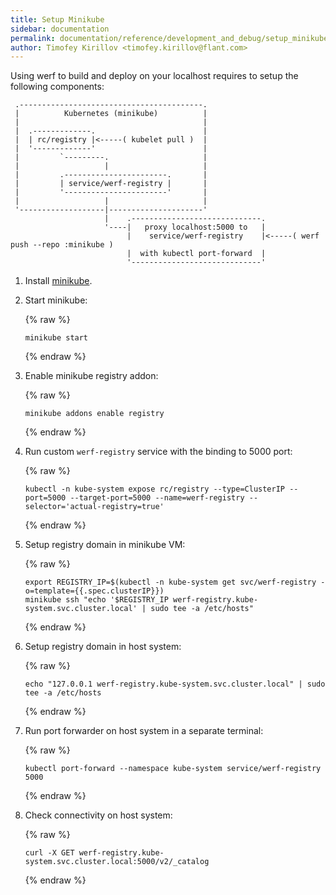 ```yaml
---
title: Setup Minikube
sidebar: documentation
permalink: documentation/reference/development_and_debug/setup_minikube.html
author: Timofey Kirillov <timofey.kirillov@flant.com>
---
```


Using werf to build and deploy on your localhost requires to setup the following components:

     .-----------------------------------------.
     |          Kubernetes (minikube)          |
     |                                         |
     |  .-------------.                        |
     |  | rc/registry |<-----( kubelet pull )  |
     |  '-------------'                        |
     |         `---------.                     |
     |                   |                     |
     |         .-----------------------.       |
     |         | service/werf-registry |       |
     |         '-----------------------'       |
     |                   |                     |
     '-------------------|---------------------'
                         |    .-----------------------------.
                         '----|   proxy localhost:5000 to   |
                              |    service/werf-registry    |<-----( werf push --repo :minikube )
                              |  with kubectl port-forward  |
                              '-----------------------------'

1. Install [minikube](https://github.com/kubernetes/minikube).
2. Start minikube:

   {% raw %}
   ```shell
   minikube start
   ```
   {% endraw %}

3. Enable minikube registry addon:

   {% raw %}
   ```shell
   minikube addons enable registry
   ```
   {% endraw %}

4. Run custom `werf-registry` service with the binding to 5000 port:

   {% raw %}
   ```shell
   kubectl -n kube-system expose rc/registry --type=ClusterIP --port=5000 --target-port=5000 --name=werf-registry --selector='actual-registry=true'
   ```
   {% endraw %}

5. Setup registry domain in minikube VM:

   {% raw %}
   ```shell
   export REGISTRY_IP=$(kubectl -n kube-system get svc/werf-registry -o=template={{.spec.clusterIP}})
   minikube ssh "echo '$REGISTRY_IP werf-registry.kube-system.svc.cluster.local' | sudo tee -a /etc/hosts"
   ```
   {% endraw %}

6. Setup registry domain in host system:

   {% raw %}
   ```shell
   echo "127.0.0.1 werf-registry.kube-system.svc.cluster.local" | sudo tee -a /etc/hosts
   ```
   {% endraw %}

7. Run port forwarder on host system in a separate terminal:

   {% raw %}
   ```shell
   kubectl port-forward --namespace kube-system service/werf-registry 5000
   ```
   {% endraw %}

8. Check connectivity on host system:

   {% raw %}
   ```shell
   curl -X GET werf-registry.kube-system.svc.cluster.local:5000/v2/_catalog
   ```
   {% endraw %}
